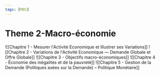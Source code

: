 ```yaml
---
tags: [MOC]
---
```


# Theme 2-Macro-économie
![[Chapitre 1 - Mesurer l'Activité Economique et Illustrer ses Variations]]
![[Chapitre 2 - Variations de l'Activité Economique — Demande Globale et Offre Globale]]
![[Chapitre 3 -  Objectifs macro-économiques]]
![[Chapitre 4 - Économie des inégalités et de la pauvreté]]
![[Chapitre 5 - Gestion de la Demande (Politiques axées sur la Demande) – Politique Monétaire]]